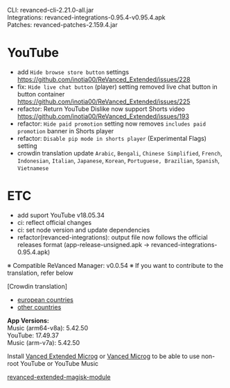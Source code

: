 CLI: revanced-cli-2.21.0-all.jar  
Integrations: revanced-integrations-0.95.4-v0.95.4.apk  
Patches: revanced-patches-2.159.4.jar  

YouTube
==
- add `Hide browse store button` settings https://github.com/inotia00/ReVanced_Extended/issues/228
- fix: `Hide live chat button` (player) setting removed live chat button in button container https://github.com/inotia00/ReVanced_Extended/issues/225
- refactor: Return YouTube Dislike now support Shorts video https://github.com/inotia00/ReVanced_Extended/issues/193
- refactor: `Hide paid promotion` setting now removes `includes paid promotion` banner in Shorts player
- refactor: `Disable pip mode in shorts player` (Experimental Flags) setting
- crowdin translation update
`Arabic`, `Bengali`, `Chinese Simplified`, `French`, `Indonesian`, `Italian`, `Japanese`, `Korean`, `Portuguese, Brazilian`, `Spanish`, `Vietnamese`

ETC
==
- add suport YouTube v18.05.34
- ci: reflect official changes
- ci: set node version and update dependencies
- refactor(revanced-integrations): output file now follows the official releases format (app-release-unsigned.apk → revanced-integrations-0.95.4.apk)

※ Compatible ReVanced Manager: v0.0.54
※ If you want to contribute to the translation, refer below

[Crowdin translation]
- [european countries](https://crowdin.com/project/revancedextendedeu)
- [other countries](https://crowdin.com/project/revancedextended)
  
**App Versions:**  
Music (arm64-v8a): 5.42.50  
YouTube: 17.49.37  
Music (arm-v7a): 5.42.50  

Install [Vanced Extended Microg](https://github.com/inotia00/VancedMicroG/releases) or [Vanced Microg](https://github.com/TeamVanced/VancedMicroG/releases) to be able to use non-root YouTube or YouTube Music  

[revanced-extended-magisk-module](https://github.com/MatadorProBr/revanced-extended-magisk-module)  
